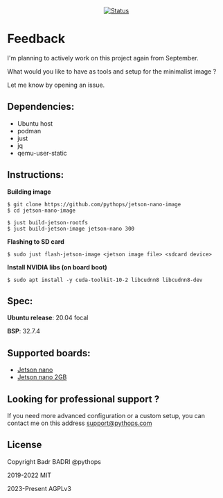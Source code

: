 <div align="center">

[![Status](https://img.shields.io/badge/status-active-success.svg)]()

</div>

# Feedback

I'm planning to actively work on this project again from September.

What would you like to have as tools and setup for the minimalist image ?

Let me know by opening an issue.

## Dependencies:
* Ubuntu host
* podman
* just
* jq
* qemu-user-static

## Instructions:

**Building image**
```
$ git clone https://github.com/pythops/jetson-nano-image
$ cd jetson-nano-image

$ just build-jetson-rootfs
$ just build-jetson-image jetson-nano 300
```

**Flashing to SD card**
```
$ sudo just flash-jetson-image <jetson image file> <sdcard device>
```

**Install NVIDIA libs (on board boot)**
```
$ sudo apt install -y cuda-toolkit-10-2 libcudnn8 libcudnn8-dev
```

## Spec:

**Ubuntu release**: 20.04 focal

**BSP**: 32.7.4

## Supported boards:

- [Jetson nano](https://developer.nvidia.com/embedded/jetson-nano-developer-kit)
- [Jetson nano 2GB](https://developer.nvidia.com/embedded/jetson-nano-2gb-developer-kit)

## Looking for professional support ?

If you need more advanced configuration or a custom setup, you can contact me on this address support@pythops.com

## License

Copyright Badr BADRI @pythops

2019-2022 MIT

2023-Present AGPLv3
